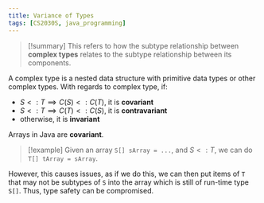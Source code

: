 ```yaml
---
title: Variance of Types
tags: [CS2030S, java_programming]
---
```

> [!summary] This refers to how the subtype relationship between **complex types** relates to the subtype relationship between its components.

A complex type is a nested data structure with primitive data types or other complex types. With regards to complex type, if:
* $S <: T \implies C(S) <: C(T)$,  it is **covariant**
* $S <: T \implies C(T) <: C(S)$,  it is **contravariant**
* otherwise,  it is **invariant**

Arrays in Java are **covariant**. 
> [!example] Given an array `S[] sArray = ...`, and $S <: T$, we can do `T[] tArray = sArray`.

However, this causes issues, as if we do this, we can then put items of `T` that may not be subtypes of `S` into the array which is still of run-time type `S[]`. Thus, type safety can be compromised. 